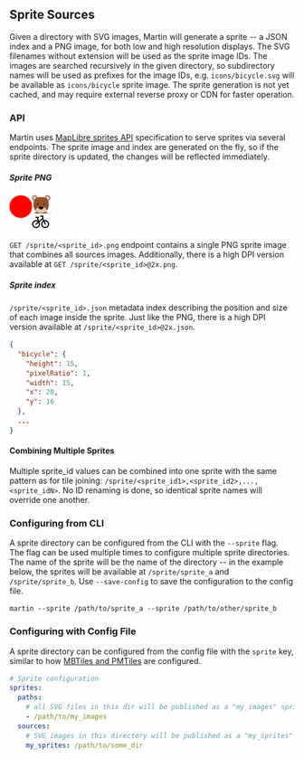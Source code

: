 ## Sprite Sources

Given a directory with SVG images, Martin will generate a sprite -- a JSON index and a PNG image, for both low and high resolution displays. The SVG filenames without extension will be used as the sprite image IDs. The images are searched recursively in the given directory, so subdirectory names will be used as prefixes for the image IDs, e.g. `icons/bicycle.svg` will be available as `icons/bicycle` sprite image. The sprite generation is not yet cached, and may require external reverse proxy or CDN for faster operation.

### API
Martin uses [MapLibre sprites API](https://maplibre.org/maplibre-style-spec/sprite/) specification to serve sprites via several endpoints. The sprite image and index are generated on the fly, so if the sprite directory is updated, the changes will be reflected immediately.

##### Sprite PNG

![sprite](sources-sprites.png)

`GET /sprite/<sprite_id>.png` endpoint contains a single PNG sprite image that combines all sources images. Additionally, there is a high DPI version available at `GET /sprite/<sprite_id>@2x.png`.

##### Sprite index
`/sprite/<sprite_id>.json` metadata index describing the position and size of each image inside the sprite. Just like the PNG, there is a high DPI version available at `/sprite/<sprite_id>@2x.json`.

```json
{
  "bicycle": {
    "height": 15,
    "pixelRatio": 1,
    "width": 15,
    "x": 20,
    "y": 16
  },
  ...
}
```
#### Combining Multiple Sprites
Multiple sprite_id values can be combined into one sprite with the same pattern as for tile joining:  `/sprite/<sprite_id1>,<sprite_id2>,...,<sprite_idN>`. No ID renaming is done, so identical sprite names will override one another.

### Configuring from CLI

A sprite directory can be configured from the CLI with the `--sprite` flag. The flag can be used multiple times to configure multiple sprite directories. The name of the sprite will be the name of the directory -- in the example below, the sprites will be available at `/sprite/sprite_a` and `/sprite/sprite_b`.  Use `--save-config` to save the configuration to the config file.

```shell
martin --sprite /path/to/sprite_a --sprite /path/to/other/sprite_b
```

### Configuring with Config File

A sprite directory can be configured from the config file with the `sprite` key, similar to how [MBTiles and PMTiles](30-config-file.md) are configured.

```yaml
# Sprite configuration
sprites:
  paths:
    # all SVG files in this dir will be published as a "my_images" sprite source
    - /path/to/my_images
  sources:
    # SVG images in this directory will be published as a "my_sprites" sprite source
    my_sprites: /path/to/some_dir
```

